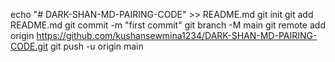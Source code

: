 echo "# DARK-SHAN-MD-PAIRING-CODE" >> README.md
git init
git add README.md
git commit -m "first commit"
git branch -M main
git remote add origin https://github.com/kushansewmina1234/DARK-SHAN-MD-PAIRING-CODE.git
git push -u origin main
